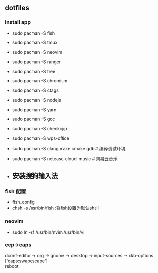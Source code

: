 ## dotfiles

### install app

- sudo pacman -S fish
- sudo pacman -S tmux
- sudo pacman -S neovim
- sudo pacman -S ranger
- sudo pacman -S tree
- sudo pacman -S chromium
- sudo pacman -S ctags
- sudo pacman -S nodejs
- sudo pacman -S yarn
- sudo pacman -S gcc
- sudo pacman -S checkcpp
- sudo pacman -S wps-office
- sudo pacman -S clang make cmake gdb    # 编译调试环境
- sudo pacman -S netease-cloud-music     # 网易云音乐

- 安装搜狗输入法
    - 


### fish 配置
- fish_config
- chsh -s /usr/bin/fish  :将fish设置为默认shell

### neovim
- sudo ln -sf /usr/bin/nvim /usr/bin/vi

### ecp->caps
dconf-editor -> org -> gnome -> desktop -> input-sources -> xkb-options  
['caps:swapescape']  
reboot

